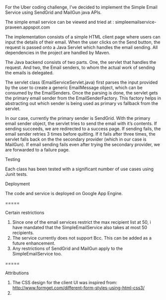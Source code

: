 For the Uber coding challenge, I’ve decided to implement the Simple Email Service using SendGrid and MailGun java APIs.

The simple email service can be viewed and tried at : simpleemailservice-praveen.appspot.com


The implementation consists of a simple HTML client page where users can input the details of their email. When the user clicks on the Send button, the request is passed onto a Java Servlet which handles the email sending. All dependencies in the project are handled by Maven.


The Java backend consists of two parts. One, the servlet that handles the request. And two, the Email senders, to whom the actual work of sending the emails is delegated.

The servlet class (EmailServiceServlet.java) first parses the input provided by the user to create a generic EmailMessage object, which can be consumed by the EmailSenders. Once the parsing is done, the servlet gets the primary email sender from the EmailSenderFactory. This factory helps in abstracting out which sender is being used as primary vs fallback from the servlet. 

In our case, currently the primary sender is SendGrid. With the primary email sender object, the servlet tries to send the email with it’s contents. If sending succeeds, we are redirected to a success page. If sending fails, the email sender retries 3 times before quitting. If it fails after three times, the servlet falls back on the the secondary provider (which in our case is MailGun). If email sending fails even after trying the secondary provider, we are forwarded to a failure page.

Testing

Each class has been tested with a significant number of use cases using Junit tests.

Deployment

The code and service is deployed on Google App Engine.


=====

Certain restrictions

1. Since one of the email services restrict the max recipient list at 50, i have mandated that the SimpleEmailService also takes at most 50 recipients.
2. The service currently does not support Bcc. This can be added as a future enhancement.
3. Any restrictions of SendGrid and MailGun apply to the SimpleEmailService too.

=====

Attributions

1. The CSS design for the client UI was inspired from: http://www.formget.com/different-form-styles-using-html-css3/
2. 
